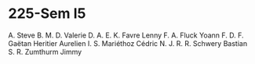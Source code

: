 # 225-Sem I5

A. Steve
B. M.
D. Valerie
D. A.
E. K.
Favre Lenny
F. A.
Fluck Yoann
F. D.
F. Gaëtan
Heritier Aurelien
I. S.
Mariéthoz Cédric
N. J.
R. R.
Schwery Bastian
S. R.
Zumthurm Jimmy
